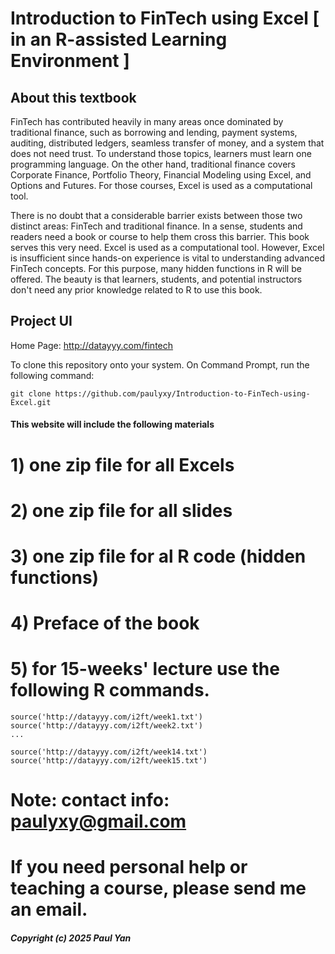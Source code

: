 # Introduction to FinTech using Excel [ in an R-assisted Learning Environment ]

## About this textbook

FinTech has contributed heavily in many areas once dominated by traditional finance, such as
borrowing and lending, payment systems, auditing, distributed ledgers, seamless transfer of 
money, and a system that does not need trust. To understand those topics, learners 
must learn one programming language. On the other hand, traditional finance covers 
Corporate Finance, Portfolio Theory, Financial Modeling using Excel, and Options and 
Futures. For those courses, Excel is used as a computational tool. 

There is no doubt that a considerable barrier exists between those two distinct areas: 
FinTech and traditional finance. In a sense, students and readers need a book or course to help 
them cross this barrier. This book serves this very need. Excel is used as a computational
 tool. However, Excel is insufficient since hands-on experience is vital to understanding 
advanced FinTech concepts. For this purpose, many hidden functions in R will be offered. 
The beauty is that learners, students, and potential instructors don't need any prior 
knowledge related to R to use this book. 

## Project UI
Home Page: http://datayyy.com/fintech

To clone this repository onto your system. On Command Prompt, run the following command:

```
git clone https://github.com/paulyxy/Introduction-to-FinTech-using-Excel.git
```

####  This website will include the following materials

# 1) one zip file for all Excels

# 2) one zip file for all slides 

# 3) one zip file for al R code (hidden functions)

# 4) Preface of the book

# 5) for 15-weeks' lecture use the following R commands. 

    source('http://datayyy.com/i2ft/week1.txt')
    source('http://datayyy.com/i2ft/week2.txt')
    ...

    source('http://datayyy.com/i2ft/week14.txt')
    source('http://datayyy.com/i2ft/week15.txt')

# Note: contact info: paulyxy@gmail.com
# If you need personal help or teaching a course, please send me an email. 

##### Copyright (c) 2025 Paul Yan

